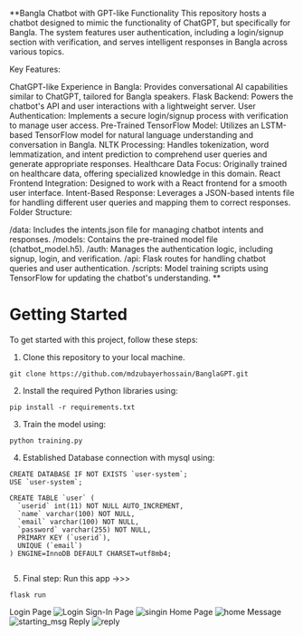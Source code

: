 **Bangla Chatbot with GPT-like Functionality
This repository hosts a chatbot designed to mimic the functionality of ChatGPT, but specifically for Bangla. The system features user authentication, including a login/signup section with verification, and serves intelligent responses in Bangla across various topics.

Key Features:

ChatGPT-like Experience in Bangla: Provides conversational AI capabilities similar to ChatGPT, tailored for Bangla speakers.
Flask Backend: Powers the chatbot's API and user interactions with a lightweight server.
User Authentication: Implements a secure login/signup process with verification to manage user access.
Pre-Trained TensorFlow Model: Utilizes an LSTM-based TensorFlow model for natural language understanding and conversation in Bangla.
NLTK Processing: Handles tokenization, word lemmatization, and intent prediction to comprehend user queries and generate appropriate responses.
Healthcare Data Focus: Originally trained on healthcare data, offering specialized knowledge in this domain.
React Frontend Integration: Designed to work with a React frontend for a smooth user interface.
Intent-Based Response: Leverages a JSON-based intents file for handling different user queries and mapping them to correct responses.
Folder Structure:

/data: Includes the intents.json file for managing chatbot intents and responses.
/models: Contains the pre-trained model file (chatbot_model.h5).
/auth: Manages the authentication logic, including signup, login, and verification.
/api: Flask routes for handling chatbot queries and user authentication.
/scripts: Model training scripts using TensorFlow for updating the chatbot's understanding.
**
# Getting Started
To get started with this project, follow these steps:
1. Clone this repository to your local machine.
```
git clone https://github.com/mdzubayerhossain/BanglaGPT.git
```
2. Install the required Python libraries using:
```
pip install -r requirements.txt
```
3. Train the model using:
```
python training.py
```
4. Established Database connection with mysql using:
```
CREATE DATABASE IF NOT EXISTS `user-system`;
USE `user-system`;

CREATE TABLE `user` (
  `userid` int(11) NOT NULL AUTO_INCREMENT,
  `name` varchar(100) NOT NULL,
  `email` varchar(100) NOT NULL,
  `password` varchar(255) NOT NULL,
  PRIMARY KEY (`userid`),
  UNIQUE (`email`)
) ENGINE=InnoDB DEFAULT CHARSET=utf8mb4;


```
5. Final step: Run this app ->>>
```
flask run
```

Login Page
![Login](https://github.com/user-attachments/assets/392e6d2f-6fe2-41e4-a9e4-5ac8274a61d3)
Sign-In Page
![singin](https://github.com/user-attachments/assets/213e2104-201c-4277-ac9d-07ccf193ae33)
Home Page
![home](https://github.com/user-attachments/assets/42eaa412-586a-4e65-a003-bf9e3540ad24)
Message 
![starting_msg](https://github.com/user-attachments/assets/6375dab5-c800-4ea1-b05a-d09c1d2c963b)
Reply
![reply](https://github.com/user-attachments/assets/b52c8451-8a40-4ffa-8674-6c6b0e45ee66)






